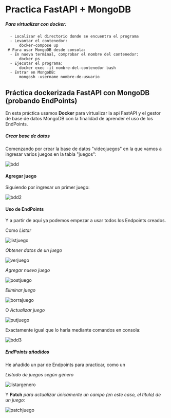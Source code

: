 # Practica FastAPI + MongoDB
##### Para virtualizar con docker:
```docker
  - Localizar el directorio donde se encuentra el programa
  - Levantar el contenedor:
      docker-compose up
 # Para usar MongoDB desde consola:
  - En nueva terminal, comprobar el nombre del contenedor:
      docker ps
  - Ejecutar el programa:
      docker exec -it nombre-del-contenedor bash
  - Entrar en MongoDB:
      mongosh -username nombre-de-usuario
```
## Práctica dockerizada FastAPI con MongoDB (probando EndPoints)
En esta práctica usamos **Docker** para virtualizar la api FastAPI y el gestor de base de datos MongoDB con la finalidad de aprender el uso de los EndPoints.

##### Crear base de datos
Comenzando por crear la base de datos "videojuegos" en la que vamos a ingresar varios juegos en la tabla "juegos":

![bdd](https://github.com/user-attachments/assets/91e9a9ec-47e2-4c3b-a377-61eeaa86b464)

#### Agregar juego
Siguiendo por ingresar un primer juego:

![bdd2](https://github.com/user-attachments/assets/3db12c3c-c6e3-4913-a66e-f7ae63f9976c)

#### Uso de EndPoints
Y a partir de aquí ya podemos empezar a usar todos los Endpoints creados.

Como *Listar*

![listjuego](https://github.com/user-attachments/assets/20154888-947c-41e9-828c-fe1a6a4c8795)

*Obtener datos de un juego*

![verjuego](https://github.com/user-attachments/assets/3fa943ac-47af-4533-9696-376312dcd6d4)

*Agregar nuevo juego*

![postjuego](https://github.com/user-attachments/assets/e888a6f2-faf3-48d3-8c3e-b3af46195e2d)

*Eliminar juego*

![borrajuego](https://github.com/user-attachments/assets/559b419d-0fe9-4ef9-996e-6180b0b6a062)

O *Actualizar juego*

![putjuego](https://github.com/user-attachments/assets/c630ecda-afdb-4de2-8449-1e494a8193d7)

Exactamente igual que lo haría mediante comandos en consola:

![bdd3](https://github.com/user-attachments/assets/54d3aef7-3fb4-4ae3-8b63-49f78fa3d9ec)

##### EndPoints añadidos
He añadido un par de Endpoints para practicar, como un

*Listado de juegos según género*

![listargenero](https://github.com/user-attachments/assets/5cde9a1b-bc81-47e5-839b-fe08fc70a7e3)

Y  **Patch** *para actualizar únicamente un campo (en este caso, el título) de un juego:*

![patchjuego](https://github.com/user-attachments/assets/82879690-d77f-4a41-ae88-ffca41d8546f)
